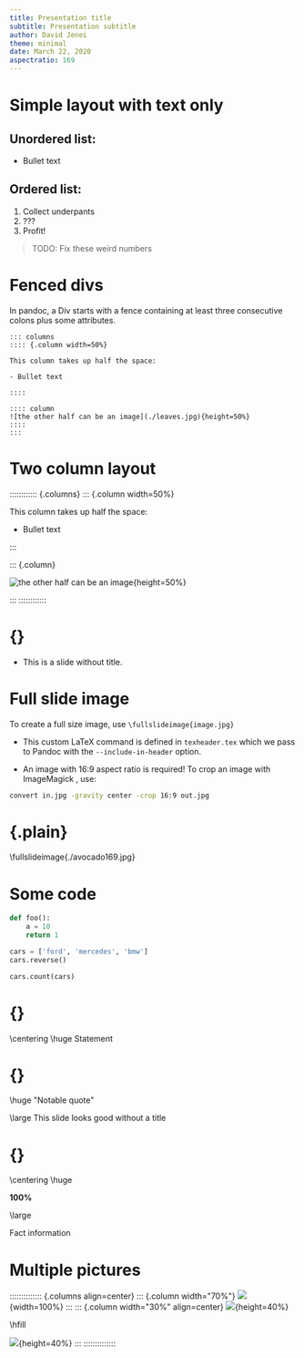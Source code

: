 ```yaml
---
title: Presentation title
subtitle: Presentation subtitle
author: David Jenei
theme: minimal
date: March 22, 2020
aspectratio: 169
---
```


Simple layout with text only
============================

Unordered list:
--------------

- Bullet text

Ordered list:
-------------

1. Collect underpants
2. ???
3. Profit!


> TODO: Fix these weird numbers

Fenced divs
==========

In pandoc, a Div starts with a fence containing at least three consecutive colons plus some
attributes.

```
::: columns
:::: {.column width=50%}

This column takes up half the space:

- Bullet text

::::

:::: column
![the other half can be an image](./leaves.jpg){height=50%}
::::
:::
```

Two column layout
=================

:::::::::::: {.columns}
::: {.column width=50%}

This column takes up half the space:

- Bullet text

:::

::: {.column}

![the other half can be an image](./leaves.jpg){height=50%}

:::
::::::::::::

{}
==================

- This is a slide without title.

Full slide image
=================

To create a full size image, use `\fullslideimage{image.jpg}`

- This custom LaTeX command is defined in `texheader.tex` which we pass to
Pandoc with the `--include-in-header` option.

- An image with 16:9 aspect ratio is required! To crop an image with ImageMagick
, use:

```bash
convert in.jpg -gravity center -crop 16:9 out.jpg
```

{.plain}
==================

\fullslideimage{./avocado169.jpg}

Some code
=========

```python
def foo():
    a = 10
    return 1

cars = ['ford', 'mercedes', 'bmw']
cars.reverse()

cars.count(cars)
```

{}
=======================

\centering \huge Statement

{}
=======================

\huge "Notable quote"

\large This slide looks good without a title

{}
=======================

\centering
\huge

**100%**

\large

Fact information

Multiple pictures
=================

:::::::::::::: {.columns align=center}
::: {.column width="70%"}
![](./avocado.jpg){width=100%}
:::
::: {.column width="30%" align=center}
![](./avocado.jpg){height=40%}

\hfill

![](./avocado.jpg){height=40%}
:::
::::::::::::::
